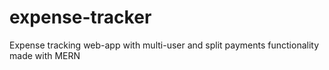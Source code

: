 ﻿# expense-tracker
Expense tracking web-app with multi-user and split payments functionality made with MERN
